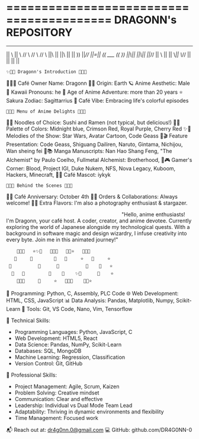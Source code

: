 =========================================
	DRAGONN's REPOSITORY
=========================================
 ____   ____   ___    ___    ___   __  __ __  __
 || \\  || \\ // \\  // \\  // \\  ||\ || ||\ ||
 ||  )) ||_// ||=|| (( ___ ((   )) ||\\|| ||\\||
 ||_//  || \\ || ||  \\_||  \\_//  || \|| || \||
                                                
	✨🌌🐉 Dragonn's Introduction 🐉✨🌌

🌠🍙🌸 Café Owner Name: Dragonn
🌟🍡 Origin: Earth
🪐 Anime Aesthetic: Male
💫 Kawaii Pronouns: he
🌌 Age of Anime Adventure: more than 20 years
⭐️ Sakura Zodiac: Sagittarrius 
🌌 Café Vibe: Embracing life's colorful episodes

	🌌✨🍵 Menu of Anime Delights 🍵✨🌌

🎈🍜 Noodles of Choice: Sushi and Ramen (not typical, but delicious!)
🌙🎨 Palette of Colors: Midnight blue, Crimson Red, Royal Purple, Cherry Red
✨🎵 Melodies of the Show: Star Wars, Avatar Cartoon, Code Geass
🌟🎬 Feature Presentation:  Code Geass, Shiguang Dailiren, Naruto, Gintama, Nichijou, Wan sheing fei
🌠📚 Manga Manuscripts: Nan Hao Shang Feng, "The Alchemist" by Paulo Coelho, Fullmetal Alchemist: Brotherhood,
🚀🎮 Gamer's Corner: Blood, Project IGI, Duke Nukem, NFS, Nova Legacy, Kuboom, Hackers, Minecraft, 
🦊🐾 Café Mascot: iykyk

	🌌✨🍵 Behind the Scenes 🍵✨🌌

🎂🌌 Café Anniversary: October 4th
💌💫 Orders & Collaborations: Always welcome!
🌠🌙 Extra Flavors: I'm also a photography enthusiast & stargazer.

⠀⠀⠀⠀⠀⠀⠀⠀⠀⠀⠀⠀⠀⠀⠀⠀⠀⠀⠀⠀⠀⠀⠀⠀⠀⠀⠀⠀⠀⠀
"Hello, anime enthusiasts! I'm Dragonn, your café host. A coder, creator, and anime devotee. Currently exploring the world of Japanese alongside my technological quests. With a background in software magic and design wizardry, I infuse creativity into every byte. Join me in this animated journey!"

        🌠🌌🌙   ⭐️✨🌟   🌌✨🍵   🌟✨⭐️   🌌🌙🌠
       🌟     🌙        🌌   🌠     ⭐️   🌌     ⭐️
     🌟          🌠      🌌          🌠    🌌   ⭐️
      🌟   🌌         🌌    🌠    ✨🌟      🌌    ⭐️
        🌠🌌🌙     🌌     ⭐️   🌌✨🍵    🌟✨⭐️





🚀 Programming: Python, C, Assembly, PLC Code
🌐 Web Development: HTML, CSS, JavaScript
📊 Data Analysis: Pandas, Matplotlib, Numpy, Scikit-Learn
🔧 Tools: Git, VS Code, Nano, Vim, Tensorflow

🚀 Technical Skills:
- Programming Languages: Python, JavaScript, C
- Web Development: HTML5, React
- Data Science: Pandas, NumPy, Scikit-Learn
- Databases: SQL, MongoDB
- Machine Learning: Regression, Classification
- Version Control: Git, GitHub

🌟 Professional Skills:
- Project Management: Agile, Scrum, Kaizen
- Problem Solving: Creative mindset
- Communication: Clear and effective
- Leadership: Individual vs Dual Mode Team Lead
- Adaptability: Thriving in dynamic environments and flexibility
- Time Management: Focused work

📬 Reach out at: dr4g0nn.0@gmail.com
💻 GitHub: github.com/DR4G0NN-0

